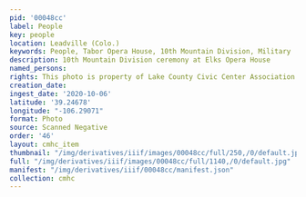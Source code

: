 ```yaml
---
pid: '00048cc'
label: People
key: people
location: Leadville (Colo.)
keywords: People, Tabor Opera House, 10th Mountain Division, Military
description: 10th Mountain Division ceremony at Elks Opera House
named_persons: 
rights: This photo is property of Lake County Civic Center Association.
creation_date: 
ingest_date: '2020-10-06'
latitude: '39.24678'
longitude: "-106.29071"
format: Photo
source: Scanned Negative
order: '46'
layout: cmhc_item
thumbnail: "/img/derivatives/iiif/images/00048cc/full/250,/0/default.jpg"
full: "/img/derivatives/iiif/images/00048cc/full/1140,/0/default.jpg"
manifest: "/img/derivatives/iiif/00048cc/manifest.json"
collection: cmhc
---
```

